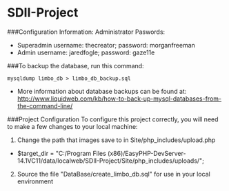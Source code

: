 # SDII-Project
###Configuration Information:
Administrator Paswords:
- Superadmin username: thecreator; password: morganfreeman
- Admin username: jaredfogle; password: gaze11e

###To backup the database, run this command:
```
mysqldump limbo_db > limbo_db_backup.sql
```
- More information about database backups can be found at: http://www.liquidweb.com/kb/how-to-back-up-mysql-databases-from-the-command-line/

###Project Configuration
To configure this project correctly, you will need to make a few changes to your local machine:

1. Change the path that images save to in Site/php_includes/upload.php
- $target_dir = "C:/Program Files (x86)/EasyPHP-DevServer-14.1VC11/data/localweb/SDII-Project/Site/php_includes/uploads/";

2. Source the file "DataBase/create_limbo_db.sql" for use in your local environment